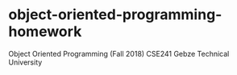 # object-oriented-programming-homework
Object Oriented Programming (Fall 2018) CSE241 Gebze Technical University
